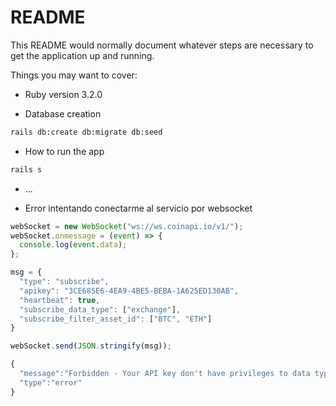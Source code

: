 # README

This README would normally document whatever steps are necessary to get the
application up and running.

Things you may want to cover:

* Ruby version
3.2.0

* Database creation
```bash
rails db:create db:migrate db:seed
```


* How to run the app
```bash
rails s
```


* ...

* Error intentando conectarme al servicio por websocket

```javascript
webSocket = new WebSocket("ws://ws.coinapi.io/v1/");
webSocket.onmessage = (event) => {
  console.log(event.data);
};

msg = {
  "type": "subscribe",
  "apikey": "3CE685E6-4EA9-4BE5-BEBA-1A625ED130AB",
  "heartbeat": true,
  "subscribe_data_type": ["exchange"],
  "subscribe_filter_asset_id": ["BTC", "ETH"]
}

webSocket.send(JSON.stringify(msg));

{
  "message":"Forbidden - Your API key don't have privileges to data type 'exchange'.",
  "type":"error"
}

```
